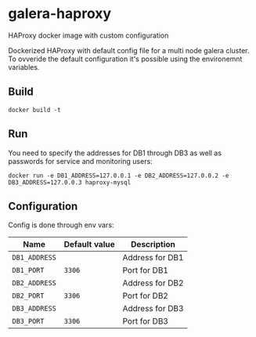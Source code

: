 # galera-haproxy
HAProxy docker image with custom configuration

Dockerized HAProxy with default config file for a multi node galera cluster. To ovveride the default configuration it's possible using the environemnt variables.

## Build
```
docker build -t
```

## Run
You need to specify the addresses for DB1 through DB3 as well as passwords for service and monitoring users:
```
docker run -e DB1_ADDRESS=127.0.0.1 -e DB2_ADDRESS=127.0.0.2 -e DB3_ADDRESS=127.0.0.3 haproxy-mysql
```

## Configuration
Config is done through env vars:

| Name                          | Default value       | Description                             |
|-------------------------------|---------------------|-----------------------------------------|
| `DB1_ADDRESS`                 |                     | Address for DB1                 |
| `DB1_PORT`                    | `3306`              | Port for DB1                    |
| `DB2_ADDRESS`                 |                     | Address for DB2                 |
| `DB2_PORT`                    | `3306`              | Port for DB2                    |
| `DB3_ADDRESS`                 |                     | Address for DB3                 |
| `DB3_PORT`                    | `3306`              | Port for DB3                    |
